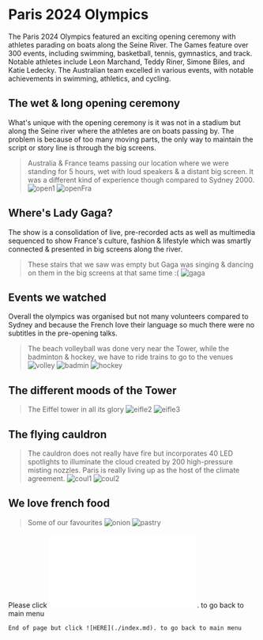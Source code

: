 # Paris 2024 Olympics

The Paris 2024 Olympics featured an exciting opening ceremony with athletes parading on boats along the Seine River. The Games feature over 300 events, including swimming, basketball, tennis, gymnastics, and track. Notable athletes include Leon Marchand, Teddy Riner, Simone Biles, and Katie Ledecky. The Australian team excelled in various events, with notable achievements in swimming, athletics, and cycling.

## The wet & long opening ceremony

What's unique with the opening ceremony is it was not in a stadium but along the Seine river where the athletes are on boats passing by. The problem is because of too many moving parts, the only way to maintain the script or story line is through the big screens.
> Australia & France teams passing our location where we were standing for 5 hours, wet with loud speakers & a distant big screen. It was a different kind of experience though compared to Sydney 2000.
![open1](./open1.jpeg)
![openFra](./openFra.jpeg)

## Where's Lady Gaga?

The show is a consolidation of live, pre-recorded acts as well as multimedia sequenced to show France's culture, fashion & lifestyle which was smartly connected & presented in big screens along the river.
> These stairs that we saw was empty but Gaga was singing & dancing on them in the big screens at that same time :(
![gaga](./gaga.jpeg)

## Events we watched

Overall the olympics was organised but not many volunteers compared to Sydney and because the French love their language so much there were no subtitles in the pre-opening talks.
> The beach volleyball was done very near the Tower, while the badminton & hockey, we have to ride trains to go to the venues
![volley](./volley.jpeg)
![badmin](./badmin.jpeg)
![hockey](./hockey.jpeg)

## The different moods of the Tower
> The Eiffel tower in all its glory
![eifle2](./eifel2.jpeg)
![eifle3](./eifel3.jpeg)

## The flying cauldron
> The cauldron does not really have fire but incorporates 40 LED spotlights to illuminate the cloud created by 200 high-pressure misting nozzles. Paris is really living up as the host of the climate agreement.
![coul1](./couldron.jpeg)
![coul2](./could2.jpeg)

## We love french food

> Some of our favourites
![onion](./onion.jpeg)
![pastry](./pastry.jpeg)

Please click ![HERE](./index.md). to go back to main menu

```
End of page but click ![HERE](./index.md). to go back to main menu
```
